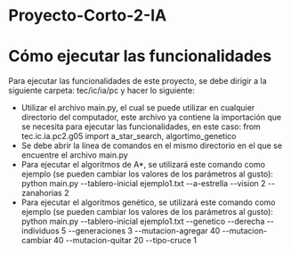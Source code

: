 # Proyecto-Corto-2-IA
# Cómo ejecutar las funcionalidades
Para ejecutar las funcionalidades de este proyecto, se debe dirigir a la siguiente carpeta: tec/ic/ia/pc y hacer lo siguiente:
* Utilizar el archivo main.py, el cual se puede utilizar en cualquier directorio del computador, este archivo ya contiene la importación que se necesita para ejecutar las funcionalidades, en este caso: from tec.ic.ia.pc2.g05 import a_star_search, algortimo_genetico
* Se debe abrir la línea de comandos en el mismo directorio en el que se encuentre el archivo main.py
* Para ejecutar el algoritmos de A*, se utilizará este comando como ejemplo (se pueden cambiar los valores de los parámetros al gusto): python main.py --tablero-inicial ejemplo1.txt --a-estrella --vision 2 --zanahorias 2
* Para ejecutar el algoritmos genético, se utilizará este comando como ejemplo (se pueden cambiar los valores de los parámetros al gusto): python main.py --tablero-inicial ejemplo1.txt --genetico --derecha --individuos 5 --generaciones 3 --mutacion-agregar 40 --mutacion-cambiar 40 --mutacion-quitar 20 --tipo-cruce 1
